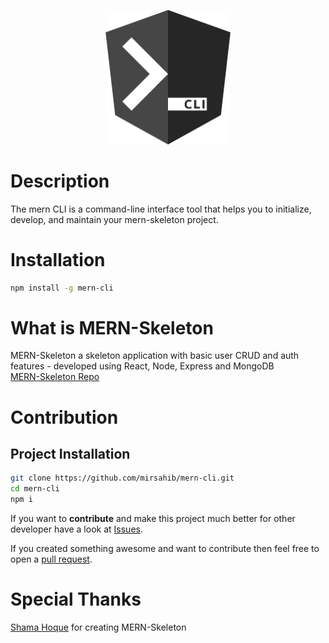 <p align="center">
  <a href="https://github.com/mirsahib/mern-cli" target="blank"><img src="https://raw.githubusercontent.com/mirsahib/mern-cli/main/images/mern.png" width="200" alt="Mern-Skeleton-Cli" /></a>
</p>

# Description

The mern CLI is a command-line interface tool that helps you to initialize, develop, and maintain your mern-skeleton project.

# Installation

```bash
npm install -g mern-cli
```

# What is MERN-Skeleton
MERN-Skeleton a skeleton application with basic user CRUD and auth features - developed using React, Node, Express and MongoDB <br>
[MERN-Skeleton Repo](https://github.com/shamahoque/mern-skeleton)

# Contribution

## Project Installation

```bash
git clone https://github.com/mirsahib/mern-cli.git
cd mern-cli
npm i
```

If you want to **contribute** and make this project much better for other developer have a look at [Issues](https://github.com/mirsahib/mern-cli/issues).

If you created something awesome and want to contribute then feel free to open a [pull request](https://github.com/mirsahib/mern-cli/pulls).

# Special Thanks
[Shama Hoque](https://github.com/shamahoque) for creating MERN-Skeleton

